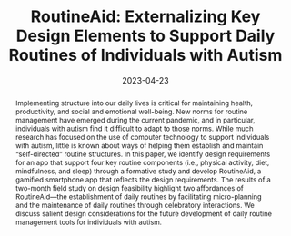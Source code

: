 ---
title: "RoutineAid: Externalizing Key Design Elements to Support Daily Routines of Individuals with Autism"
year: 2023
date: 2023-04-23
authors:
  - Bogoan Kim
  - Sung-In Kim
  - Sangwon Park
  - Hee Jeong Yoo
  - Hwajung Hong
  - Kyungsik Han
venue: CHI'23
venue_full: "Proceedings of the 2023 CHI Conference on Human Factors in Computing Systems"
abstract: "Implementing structure into our daily lives is critical for maintaining health, productivity, and social and emotional well-being. New norms for routine management have emerged during the current pandemic, and in particular, individuals with autism find it difficult to adapt to those norms. While much research has focused on the use of computer technology to support individuals with autism, little is known about ways of helping them establish and maintain “self-directed” routine structures. In this paper, we identify design requirements for an app that support four key routine components (i.e., physical activity, diet, mindfulness, and sleep) through a formative study and develop RoutineAid, a gamified smartphone app that reflects the design requirements. The results of a two-month field study on design feasibility highlight two affordances of RoutineAid—the establishment of daily routines by facilitating micro-planning and the maintenance of daily routines through celebratory interactions. We discuss salient design considerations for the future development of daily routine management tools for individuals with autism."
award: ""
video: ""
pdf: ""
slide: ""
bibtex: |-
  @inproceedings{kim2023routineaid,
    title={RoutineAid: Externalizing Key Design Elements to Support Daily Routines of Individuals with Autism},
    author={Kim, Bogoan and Kim, Sung-In and Park, Sangwon and Yoo, Hee Jeong and Hong, Hwajung and Han, Kyungsik},
    booktitle={Proceedings of the 2023 CHI Conference on Human Factors in Computing Systems},
    pages={1--18},
    year={2023}
    }
category: 
  - "Healthcare"
  - "Autism"
---